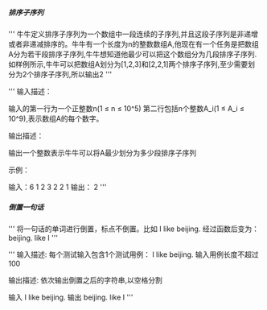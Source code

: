 ##### 排序子序列

'''
牛牛定义排序子序列为一个数组中一段连续的子序列,并且这段子序列是非递增或者非递减排序的。牛牛有一个长度为n的整数数组A,他现在有一个任务是把数组A分为若干段排序子序列,牛牛想知道他最少可以把这个数组分为几段排序子序列.
如样例所示,牛牛可以把数组A划分为[1,2,3]和[2,2,1]两个排序子序列,至少需要划分为2个排序子序列,所以输出2
'''

'''
输入描述：

输入的第一行为一个正整数n(1 ≤ n ≤ 10^5)
第二行包括n个整数A_i(1 ≤ A_i ≤ 10^9),表示数组A的每个数字。

输出描述：

输出一个整数表示牛牛可以将A最少划分为多少段排序子序列

示例：

输入：6
1 2 3 2 2 1
输出：
2
'''

##### 倒置一句话

'''
将一句话的单词进行倒置，标点不倒置。比如 I like beijing. 经过函数后变为：beijing. like I
'''

'''
输入描述:
每个测试输入包含1个测试用例： I like beijing. 输入用例长度不超过100

输出描述:
依次输出倒置之后的字符串,以空格分割

输入
I like beijing.
输出
beijing. like I
'''